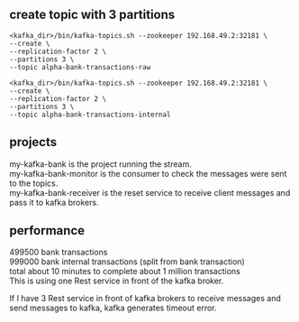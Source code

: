 ## create topic with 3 partitions
```
<kafka_dir>/bin/kafka-topics.sh --zookeeper 192.168.49.2:32181 \
--create \
--replication-factor 2 \
--partitions 3 \
--topic alpha-bank-transactions-raw
```
```
<kafka_dir>/bin/kafka-topics.sh --zookeeper 192.168.49.2:32181 \
--create \
--replication-factor 2 \
--partitions 3 \
--topic alpha-bank-transactions-internal
```

## projects
my-kafka-bank is the project running the stream.  
my-kafka-bank-monitor is the consumer to check the messages were sent to the topics.  
my-kafka-bank-receiver is the reset service to receive client messages and pass it to kafka brokers. 

## performance
499500 bank transactions  
999000 bank internal transactions (split from bank transaction)  
total about 10 minutes to complete about 1 million transactions  
This is using one Rest service in front of the kafka broker.  

If I have 3 Rest service in front of kafka brokers to receive messages and send messages to kafka, kafka generates timeout error. 
